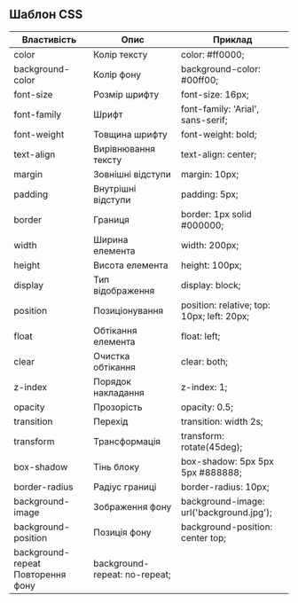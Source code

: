 ## Шаблон CSS

| Властивість                       | Опис                          | Приклад                                    |
| --------------------------------- | ----------------------------- | ------------------------------------------ |
| color                             | Колір тексту                  | color: #ff0000;                            |
| background-color                  | Колір фону                    | background-color: #00ff00;                 |
| font-size                         | Розмір шрифту                 | font-size: 16px;                           |
| font-family                       | Шрифт                         | font-family: 'Arial', sans-serif;          |
| font-weight                       | Товщина шрифту                | font-weight: bold;                         |
| text-align                        | Вирівнювання тексту           | text-align: center;                        |
| margin                            | Зовнішні відступи             | margin: 10px;                              |
| padding                           | Внутрішні відступи            | padding: 5px;                              |
| border                            | Границя                       | border: 1px solid #000000;                 |
| width                             | Ширина елемента               | width: 200px;                              |
| height                            | Висота елемента               | height: 100px;                             |
| display                           | Тип відображення              | display: block;                            |
| position                          | Позиціонування                | position: relative; top: 10px; left: 20px; |
| float                             | Обтікання елемента            | float: left;                               |
| clear                             | Очистка обтікання             | clear: both;                               |
| z-index                           | Порядок накладання            | z-index: 1;                                |
| opacity                           | Прозорість                    | opacity: 0.5;                              |
| transition                        | Перехід                       | transition: width 2s;                      |
| transform                         | Трансформація                 | transform: rotate(45deg);                  |
| box-shadow                        | Тінь блоку                    | box-shadow: 5px 5px 5px #888888;           |
| border-radius                     | Радіус границі                | border-radius: 10px;                       |
| background-image                  | Зображення фону               | background-image: url('background.jpg');   |
| background-position               | Позиція фону                  | background-position: center top;           |
| background-repeat Повторення фону | background-repeat: no-repeat; |
